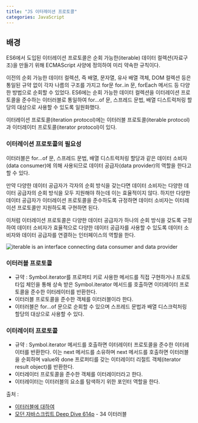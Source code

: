 ```yaml
---
title: "JS 이터레이션 프로토콜"
categories: JavaScript
---
```


## 배경

ES6에서 도입된 이터레이션 프로토콜은 순회 가능한(iterable) 데이터 컬렉션(자료구조)을 만들기 위해 ECMAScript 사양에 정의하여 미리 약속한 규칙이다.

이전의 순회 가능한 데이터 컬렉션, 즉 배열, 문자열, 유사 배열 객체, DOM 컬렉션 등은 통일된 규약 없이 각자 나름의 구조를 가지고 for문 for..in 문, forEach 메서드 등 다양한 방법으로 순회할 수 있었다. ES6에는 순회 가능한 데이터 컬렉션을 이터레이션 프로토콜을 준수하는 이터러블로 통일하여 for...of 문, 스프레드 문법, 배열 디스트럭처링 할당의 대상으로 사용할 수 있도록 일원화했다.

이터레이션 프로토콜(iteration protocol)에는 이터러블 프로토콜(iterable protocol)과 이터레이터 프로토콜(iterator protocol)이 있다.

### 이터레이션 프로토콜의 필요성

이터러블은 for...of 문, 스프레드 문법, 배열 디스트럭처링 할당과 같은 데이터 소비자(data consumer)에 의해 사용되므로 데이터 공급자(data provider)의 역할을 한다고 할 수 있다.

만약 다양한 데이터 공급자가 각자의 순회 방식을 갖는다면 데이터 소비자는 다양한 데이터 공급자의 순회 방식을 모두 지원해야 하는데 이는 효율적이지 않다. 하지만 다양한 데이터 공급자가 이터레이션 프로토콜을 준수하도록 규정하면 데이터 소비자는 이터레이션 프로토콜만 지원하도록 구현하면 된다.

이처럼 이터레이션 프로토콜은 다양한 데이터 공급자가 하나의 순회 방식을 갖도록 규정하여 데이터 소비자가 효율적으로 다양한 데이터 공급자를 사용할 수 있도록 데이터 소비자와 데이터 공급자를 연결하는 인터페이스의 역할을 한다.

![iterable is an interface connecting data consumer and data provider](https://velog.velcdn.com/images/dltkdals224/post/9829b845-574e-4001-a8b7-78d1e7ac5f4b/image.jpeg)

### 이터러블 프로토콜

- 규약 : Symbol.iterator를 프로퍼티 키로 사용한 메서드를 직접 구현하거나 프로토타입 체인을 통해 상속 받은 Symbol.iterator 메서드를 호출하면 이터레이터 프로토콜을 준수한 이터레이터를 반환한다.
- 이터러블 프로토콜을 준수한 객체를 이터러블이라 한다.
- 이터러블은 for...of 문으로 순회할 수 있으며 스프레드 문법과 배열 디스크럭처링 할당의 대상으로 사용할 수 있다.

### 이터레이터 프로토콜

- 규약 : Symbol.iterator 메서드를 호출하면 이터레이터 프로토콜을 준수한 이터레이터를 반환한다. 이는 next 메서드를 소유하며 next 메서드를 호출하면 이터러블을 순회하며 value와 done 프로퍼티를 갖는 이터레이터 리절트 객체(iterator result object)를 반환한다.
- 이터레이터 프로토콜을 준수한 객체를 이터레이터라고 한다.
- 이터레이터는 이터러블의 요소를 탐색하기 위한 포인터 역할을 한다.

출처 :

- [이터러블에 대하여](https://velog.io/@dltkdals224/JavaScript-%EC%9D%B4%ED%84%B0%EB%9F%AC%EB%B8%94%EC%97%90-%EB%8C%80%ED%95%98%EC%97%AC)
- [모던 자바스크립트 Deep Dive 614p](http://www.yes24.com/Product/Goods/92742567) - 34 이터러블
